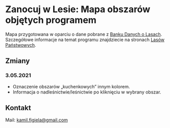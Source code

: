 # Zanocuj w Lesie: Mapa obszarów objętych programem

Mapa przygotowana w oparciu o dane pobrane z [Banku Danych o Lasach](https://www.bdl.lasy.gov.pl/). Szczegółowe informacje na temat programu znajdziecie na stronach [Lasów Państwowych](https://www.lasy.gov.pl/pl/turystyka/program-zanocuj-w-lesie).


## Zmiany

### 3.05.2021

* Oznaczenie obszarów „kuchenkowych” innym kolorem.
* Informacja o nadleśnictwie/leśnictwie po kliknięciu w wybrany obszar.

## Kontakt

Mail: [kamil.figiela@gmail.com](mailto:kamil.figiela@gmail.com)
